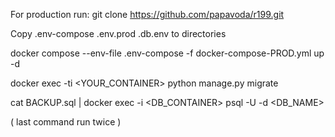 For production run:git clone https://github.com/papavoda/r199.gitCopy .env-compose .env.prod .db.env to directoriesdocker compose --env-file .env-compose  -f docker-compose-PROD.yml up -ddocker exec -ti <YOUR_CONTAINER> python manage.py migratecat BACKUP.sql | docker exec -i  <DB_CONTAINER> psql -U <USER> -d <DB_NAME>( last command run twice )